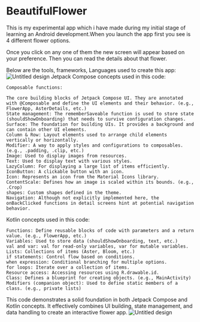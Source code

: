 
# BeautifulFlower

This is my experimental app which i have made during my initial stage of learning an Android development.When you launch the app first you see is 4 different flower options.

Once you click on any one of them the new screen will appear based on your preference. Then you can read the details about that flower.

Below are the tools, frameworks, Languages used to create this app:
![Untitled design](https://github.com/Nayanpatel48/BeautifulFlowers/assets/149961476/f235bbeb-d525-44eb-bdb5-caeb45a870b0)
Jetpack Compose concepts used in this code:

    Composable functions:

    The core building blocks of Jetpack Compose UI. They are annotated with @Composable and define the UI elements and their behavior. (e.g., FlowerApp, AsterDetails, etc.)
    State management: The rememberSaveable function is used to store state (shouldShowOnboarding) that needs to survive configuration changes.
    Surface: The foundation for building UIs. It provides a background and can contain other UI elements.
    Column & Row: Layout elements used to arrange child elements vertically or horizontally.
    Modifier: A way to apply styles and configurations to composables. (e.g., .padding, .clip, etc.)
    Image: Used to display images from resources.
    Text: Used to display text with various styles.
    LazyColumn: For displaying a large list of items efficiently.
    IconButton: A clickable button with an icon.
    Icon: Represents an icon from the Material Icons library.
    ContentScale: Defines how an image is scaled within its bounds. (e.g., .Crop)
    shapes: Custom shapes defined in the theme.
    Navigation: Although not explicitly implemented here, the onBackClicked functions in detail screens hint at potential navigation behavior.

Kotlin concepts used in this code:

    Functions: Define reusable blocks of code with parameters and a return value. (e.g., FlowerApp, etc.)
    Variables: Used to store data (shouldShowOnboarding, text, etc.)
    val and var: val for read-only variables, var for mutable variables.
    Lists: Collections of items (Aster, Bloom, etc.)
    if statements: Control flow based on conditions.
    when expression: Conditional branching for multiple options.
    for loops: Iterate over a collection of items.
    Resource access: Accessing resources using R.drawable.id.
    Class: Defines a blueprint for creating objects. (e.g., MainActivity)
    Modifiers (companion object): Used to define static members of a class. (e.g., private lists)

This code demonstrates a solid foundation in both Jetpack Compose and Kotlin concepts. It effectively combines UI building, state management, and data handling to create an interactive flower app.
![Untitled design](https://github.com/Nayanpatel48/BeautifulFlowers/assets/149961476/66bf7bf9-3843-4a2e-ac20-bf19ed19262e)